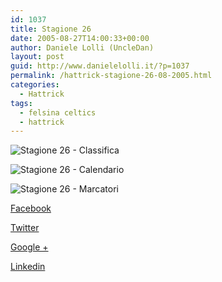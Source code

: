 ```yaml
---
id: 1037
title: Stagione 26
date: 2005-08-27T14:00:33+00:00
author: Daniele Lolli (UncleDan)
layout: post
guid: http://www.danielelolli.it/?p=1037
permalink: /hattrick-stagione-26-08-2005.html
categories:
  - Hattrick
tags:
  - felsina celtics
  - hattrick
---
```

![Stagione 26 - Classifica](http://www.danielelolli.it/wp-content/uploads/2007/10/26-1-classifica.png)

![Stagione 26 - Calendario](http://www.danielelolli.it/wp-content/uploads/2007/10/26-2-calendario.png)

![Stagione 26 - Marcatori](http://www.danielelolli.it/wp-content/uploads/2007/10/26-3-marcatori.png)

<div class="container_share">
  <a href="http://www.facebook.com/sharer.php?u=http://www.danielelolli.it/hattrick-stagione-26-08-2005.html&t=Stagione 26" target="_blank" class="button_purab_share facebook"><span><i class="icon-facebook"></i></span>
  
  <p>
    Facebook
  </p></a> 
  
  <a href="http://twitter.com/share?url=http://www.danielelolli.it/hattrick-stagione-26-08-2005.html&text=Stagione 26" target="_blank" class="button_purab_share twitter"><span><i class="icon-twitter"></i></span>
  
  <p>
    Twitter
  </p></a> 
  
  <a href="https://plus.google.com/share?url=http://www.danielelolli.it/hattrick-stagione-26-08-2005.html" target="_blank" class="button_purab_share google-plus"><span><i class="icon-google-plus"></i></span>
  
  <p>
    Google +
  </p></a> 
  
  <a href="http://www.linkedin.com/shareArticle?mini=true&url=http://www.danielelolli.it/hattrick-stagione-26-08-2005.html&title=Stagione 26" target="_blank" class="button_purab_share linkedin"><span><i class="icon-linkedin"></i></span>
  
  <p>
    Linkedin
  </p></a>
</div>